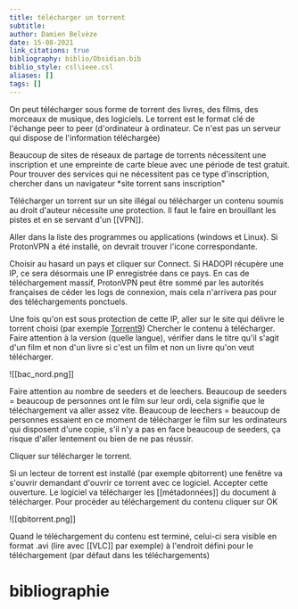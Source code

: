 ```yaml
---
title: télécharger un torrent
subtitle:
author: Damien Belvèze
date: 15-08-2021
link_citations: true
bibliography: biblio/Obsidian.bib
biblio_style: csl\ieee.csl
aliases: []
tags: []
---
```


On peut télécharger sous forme de torrent des livres, des films, des morceaux de musique, des logiciels. 
Le torrent est le format clé de l'échange peer to peer (d'ordinateur à ordinateur. Ce n'est pas un serveur qui dispose de l'information téléchargée)

Beaucoup de sites de réseaux de partage de torrents nécessitent une inscription et une empreinte de carte bleue avec une période de test gratuit. Pour trouver des services qui ne nécessitent pas ce type d'inscription, chercher dans un navigateur *site torrent sans inscription"


Télécharger un torrent sur un site illégal ou télécharger un contenu soumis au droit d'auteur nécessite une protection. Il faut le faire en brouillant les pistes et en se servant d'un [[VPN]]. 

Aller dans la liste des programmes ou applications (windows et Linux). Si ProtonVPN a été installé, on devrait trouver l'icone correspondante. 

Choisir au hasard un pays et cliquer sur Connect. 
Si HADOPI récupère une IP, ce sera désormais une IP enregistrée dans ce pays. 
En cas de téléchargement massif, ProtonVPN peut être sommé par les autorités françaises de céder les logs de connexion, mais cela n'arrivera pas pour des téléchargements ponctuels. 

Une fois qu'on est sous protection de cette IP, aller sur le site qui délivre le torrent choisi (par exemple [Torrent9](torrent9.gg/))
Chercher le contenu à télécharger. 
Faire attention à la version (quelle langue), vérifier dans le titre qu'il s'agit d'un film et non d'un livre si c'est un film et non un livre qu'on veut télécharger. 

![[bac_nord.png]]

Faire attention au nombre de seeders et de leechers. 
Beaucoup de seeders = beaucoup de personnes ont le film sur leur ordi, cela signifie que le téléchargement va aller assez vite. 
Beaucoup de leechers = beaucoup de personnes essaient en ce moment de télécharger le film sur les ordinateurs qui disposent d'une copie, s'il n'y a pas en face beaucoup de seeders, ça risque d'aller lentement ou bien de ne pas réussir. 

Cliquer sur télécharger le torrent. 

Si un lecteur de torrent est installé (par exemple qbitorrent) une fenêtre va s'ouvrir demandant d'ouvrir ce torrent avec ce logiciel. 
Accepter cette ouverture. 
Le logiciel va télécharger les [[métadonnées]] du document à télécharger. Pour procéder au téléchargement du contenu cliquer sur OK

![[qbitorrent.png]]


Quand le téléchargement du contenu est terminé, celui-ci sera visible en format .avi (lire avec [[VLC]] par exemple) à l'endroit défini pour le téléchargement (par défaut dans les téléchargements)



# bibliographie

